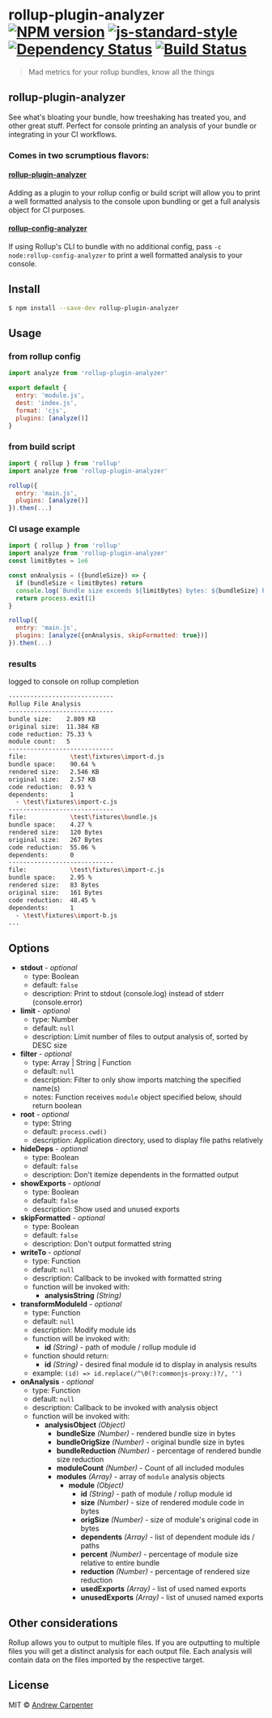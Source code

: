 # rollup-plugin-analyzer [![NPM version](https://badge.fury.io/js/rollup-plugin-analyzer.svg)](https://npmjs.org/package/rollup-plugin-analyzer)   [![js-standard-style](https://img.shields.io/badge/code%20style-standard-brightgreen.svg?style=flat)](https://github.com/feross/standard)   [![Dependency Status](https://dependencyci.com/github/doesdev/rollup-plugin-analyzer/badge)](https://dependencyci.com/github/doesdev/rollup-plugin-analyzer)   [![Build Status](https://travis-ci.com/doesdev/rollup-plugin-analyzer.svg)](https://travis-ci.com/doesdev/rollup-plugin-analyzer)  

> Mad metrics for your rollup bundles, know all the things

## rollup-plugin-analyzer

See what's bloating your bundle, how treeshaking has treated you, and other
great stuff. Perfect for console printing an analysis of your bundle or
integrating in your CI workflows.

### Comes in two scrumptious flavors:

#### [rollup-plugin-analyzer](https://github.com/doesdev/rollup-plugin-analyzer)
Adding as a plugin to your rollup config or build script will allow you to
print a well formatted analysis to the console upon bundling or get a full
analysis object for CI purposes.

#### [rollup-config-analyzer](https://github.com/doesdev/rollup-config-analyzer)
If using Rollup's CLI to bundle with no additional config, pass
`-c node:rollup-config-analyzer` to print a well formatted analysis to your console.

## Install

```sh
$ npm install --save-dev rollup-plugin-analyzer
```

## Usage

### from rollup config
```js
import analyze from 'rollup-plugin-analyzer'

export default {
  entry: 'module.js',
  dest: 'index.js',
  format: 'cjs',
  plugins: [analyze()]
}
```

### from build script
```js
import { rollup } from 'rollup'
import analyze from 'rollup-plugin-analyzer'

rollup({
  entry: 'main.js',
  plugins: [analyze()]
}).then(...)
```

### CI usage example
```js
import { rollup } from 'rollup'
import analyze from 'rollup-plugin-analyzer'
const limitBytes = 1e6

const onAnalysis = ({bundleSize}) => {
  if (bundleSize < limitBytes) return
  console.log(`Bundle size exceeds ${limitBytes} bytes: ${bundleSize} bytes`)
  return process.exit(1)
}

rollup({
  entry: 'main.js',
  plugins: [analyze({onAnalysis, skipFormatted: true})]
}).then(...)
```

### results
logged to console on rollup completion
```sh
-----------------------------
Rollup File Analysis
-----------------------------
bundle size:    2.809 KB
original size:  11.384 KB
code reduction: 75.33 %
module count:   5
-----------------------------
file:            \test\fixtures\import-d.js
bundle space:    90.64 %
rendered size:   2.546 KB
original size:   2.57 KB
code reduction:  0.93 %
dependents:      1
  - \test\fixtures\import-c.js
-----------------------------
file:            \test\fixtures\bundle.js
bundle space:    4.27 %
rendered size:   120 Bytes
original size:   267 Bytes
code reduction:  55.06 %
dependents:      0
-----------------------------
file:            \test\fixtures\import-c.js
bundle space:    2.95 %
rendered size:   83 Bytes
original size:   161 Bytes
code reduction:  48.45 %
dependents:      1
  - \test\fixtures\import-b.js
...
```

## Options

- **stdout** - *optional*
  - type: Boolean
  - default: `false`
  - description: Print to stdout (console.log) instead of stderr (console.error)
- **limit** - *optional*
  - type: Number
  - default: `null`
  - description: Limit number of files to output analysis of, sorted by DESC size
- **filter** - *optional*
  - type: Array | String | Function
  - default: `null`
  - description: Filter to only show imports matching the specified name(s)
  - notes: Function receives `module` object specified below, should return boolean
- **root** - *optional*
  - type: String
  - default: `process.cwd()`
  - description: Application directory, used to display file paths relatively
- **hideDeps** - *optional*
  - type: Boolean
  - default: `false`
  - description: Don't itemize dependents in the formatted output
- **showExports** - *optional*
  - type: Boolean
  - default: `false`
  - description: Show used and unused exports
- **skipFormatted** - *optional*
  - type: Boolean
  - default: `false`
  - description: Don't output formatted string
- **writeTo** - *optional*
  - type: Function
  - default: `null`
  - description: Callback to be invoked with formatted string
  - function will be invoked with:
    - **analysisString** *(String)*
- **transformModuleId** - *optional*
  - type: Function
  - default: `null`
  - description: Modify module ids
  - function will be invoked with:
    - **id** *(String)* - path of module / rollup module id
  - function should return:
    - **id** *(String)* - desired final module id to display in analysis results
  - example: `(id) => id.replace(/^\0(?:commonjs-proxy:)?/, '')`
- **onAnalysis** - *optional*
  - type: Function
  - default: `null`
  - description: Callback to be invoked with analysis object
  - function will be invoked with:
    - **analysisObject** *(Object)*
      - **bundleSize** *(Number)* - rendered bundle size in bytes
      - **bundleOrigSize** *(Number)* - original bundle size in bytes
      - **bundleReduction** *(Number)* - percentage of rendered bundle size reduction
      - **moduleCount** *(Number)* - Count of all included modules
      - **modules** *(Array)* - array of `module` analysis objects
        - **module** *(Object)*
          - **id** *(String)* - path of module / rollup module id
          - **size** *(Number)* - size of rendered module code in bytes
          - **origSize** *(Number)* - size of module's original code in bytes
          - **dependents** *(Array)* - list of dependent module ids / paths
          - **percent** *(Number)* - percentage of module size relative to entire bundle
          - **reduction** *(Number)* - percentage of rendered size reduction
          - **usedExports** *(Array)* - list of used named exports
          - **unusedExports** *(Array)* - list of unused named exports

## Other considerations

Rollup allows you to output to multiple files. If you are outputting to multiple
files you will get a distinct analysis for each output file. Each analysis
will contain data on the files imported by the respective target.

## License

MIT © [Andrew Carpenter](https://github.com/doesdev)
